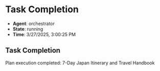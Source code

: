 # Task Completion

- **Agent**: orchestrator
- **State**: running
- **Time**: 3/27/2025, 3:00:25 PM

## Task Completion

Plan execution completed: 7-Day Japan Itinerary and Travel Handbook

